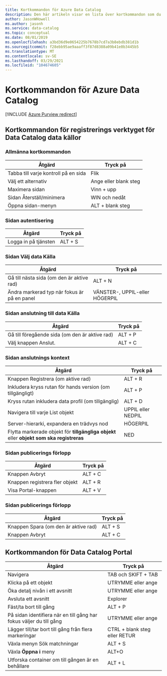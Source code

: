 ```yaml
---
title: Kortkommandon för Azure Data Catalog
description: Den här artikeln visar en lista över kortkommandon som du kan använda i Azure Data Catalog.
author: JasonWHowell
ms.author: jasonh
ms.service: data-catalog
ms.topic: conceptual
ms.date: 08/01/2019
ms.openlocfilehash: a3bd36d9e0654225b7678b7cd7a3b8ebdb381d1b
ms.sourcegitcommit: f28ebb95ae9aaaff3f87d8388a09b41e0b3445b5
ms.translationtype: MT
ms.contentlocale: sv-SE
ms.lasthandoff: 03/29/2021
ms.locfileid: "104674605"
---
```

# <a name="keyboard-shortcuts-for-azure-data-catalog"></a>Kortkommandon för Azure Data Catalog

[!INCLUDE [Azure Purview redirect](../../includes/data-catalog-use-purview.md)]

## <a name="keyboard-shortcuts-for-the-data-catalog-data-source-registration-tool"></a>Kortkommandon för registrerings verktyget för Data Catalog data källor

### <a name="general-keyboard-shortcuts"></a>Allmänna kortkommandon
| Åtgärd | Tryck på |
| --- | --- |
| Tabba till varje kontroll på en sida |Flik |
| Välj ett alternativ |Ange eller blank steg |
| Maximera sidan |Vinn + upp |
| Sidan Återställ/minimera |WIN och nedåt |
| Öppna sidan-menyn |ALT + blank steg |

### <a name="authentication-page"></a>Sidan autentisering
| Åtgärd | Tryck på |
| --- | --- |
| Logga in på tjänsten |ALT + S |

### <a name="data-source-selection-page"></a>Sidan Välj data Källa
| Åtgärd | Tryck på |
| --- | --- |
| Gå till nästa sida (om den är aktive rad) |ALT + N |
| Ändra markerad typ när fokus är på en panel |VÄNSTER-, UPPIL-eller HÖGERPIL |

### <a name="data-source-connection-page"></a>Sidan anslutning till data Källa
| Åtgärd | Tryck på |
| --- | --- |
| Gå till föregående sida (om den är aktive rad) |ALT + P |
| Välj knappen Anslut. |ALT + C |

### <a name="connection-context-page"></a>Sidan anslutnings kontext
| Åtgärd | Tryck på |
| --- | --- |
| Knappen Registrera (om aktive rad) |ALT + R |
| Inkludera kryss rutan för hands version (om tillgängligt) |ALT + P |
| Kryss rutan inkludera data profil (om tillgänglig) |ALT + D |
| Navigera till varje List objekt |UPPIL eller NEDPIL |
| Server-hierarki, expandera en trädvys nod |HÖGERPIL |
| Flytta markerade objekt för **tillgängliga objekt** eller **objekt som ska registreras** |NED |

### <a name="publish-progress-page"></a>Sidan publicerings förlopp
| Åtgärd | Tryck på |
| --- | --- |
| Knappen Avbryt |ALT + C |
| Knappen registrera fler objekt |ALT + R |
| Visa Portal-knappen |ALT + V |

### <a name="publish-progress-page"></a>Sidan publicerings förlopp
| Åtgärd | Tryck på |
| --- | --- |
| Knappen Spara (om den är aktive rad) |ALT + S |
| Knappen Avbryt |ALT + C |

## <a name="keyboard-shortcuts-for-the-data-catalog-portal"></a>Kortkommandon för Data Catalog Portal
| Åtgärd | Tryck på |
| --- | --- |
| Navigera |TAB och SKIFT + TAB |
| Klicka på ett objekt |UTRYMME eller ange |
| Öka detalj nivån i ett avsnitt |UTRYMME eller ange |
| Avsluta ett avsnitt |Explorer |
| Fäst/ta bort till gång |ALT + P |
| På sidan identifiera när en till gång har fokus väljer du till gång |UTRYMME eller ange |
| Lägger till/tar bort till gång från flera markeringar |CTRL + blank steg eller RETUR |
| Växla menyn Sök matchningar |ALT + S |
| Växla **Öppna i** meny |ALT+O |
| Utforska container om till gången är en behållare |ALT + L |

